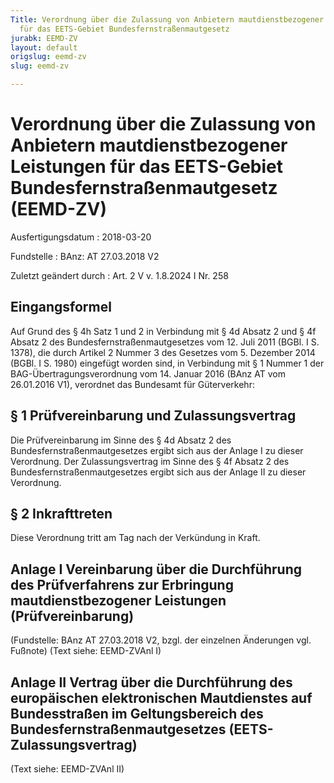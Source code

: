 ```yaml
---
Title: Verordnung über die Zulassung von Anbietern mautdienstbezogener Leistungen
  für das EETS-Gebiet Bundesfernstraßenmautgesetz
jurabk: EEMD-ZV
layout: default
origslug: eemd-zv
slug: eemd-zv

---
```


# Verordnung über die Zulassung von Anbietern mautdienstbezogener Leistungen für das EETS-Gebiet Bundesfernstraßenmautgesetz (EEMD-ZV)

Ausfertigungsdatum
:   2018-03-20

Fundstelle
:   BAnz: AT 27.03.2018 V2

Zuletzt geändert durch
:   Art. 2 V v. 1.8.2024 I Nr. 258


## Eingangsformel

Auf Grund des § 4h Satz 1 und 2 in Verbindung mit § 4d Absatz 2 und § 4f Absatz 2 des Bundesfernstraßenmautgesetzes vom 12. Juli 2011 (BGBl. I S. 1378), die durch Artikel 2 Nummer 3 des Gesetzes vom 5. Dezember 2014 (BGBl. I S. 1980) eingefügt worden sind, in Verbindung mit § 1 Nummer 1 der BAG-Übertragungsverordnung vom 14. Januar 2016 (BAnz AT vom 26.01.2016 V1), verordnet das Bundesamt für Güterverkehr:


## § 1 Prüfvereinbarung und Zulassungsvertrag

Die Prüfvereinbarung im Sinne des § 4d Absatz 2 des Bundesfernstraßenmautgesetzes ergibt sich aus der Anlage I zu dieser Verordnung. Der Zulassungsvertrag im Sinne des § 4f Absatz 2 des Bundesfernstraßenmautgesetzes ergibt sich aus der Anlage II zu dieser Verordnung.


## § 2 Inkrafttreten

Diese Verordnung tritt am Tag nach der Verkündung in Kraft.


## Anlage I Vereinbarung über die Durchführung des Prüfverfahrens zur Erbringung mautdienstbezogener Leistungen (Prüfvereinbarung)

(Fundstelle: BAnz AT 27.03.2018 V2,
bzgl. der einzelnen Änderungen vgl. Fußnote)
(Text siehe: EEMD-ZVAnl I)


## Anlage II Vertrag über die Durchführung des europäischen elektronischen Mautdienstes auf Bundesstraßen im Geltungsbereich des Bundesfernstraßenmautgesetzes (EETS-Zulassungsvertrag)

(Text siehe: EEMD-ZVAnl II)

